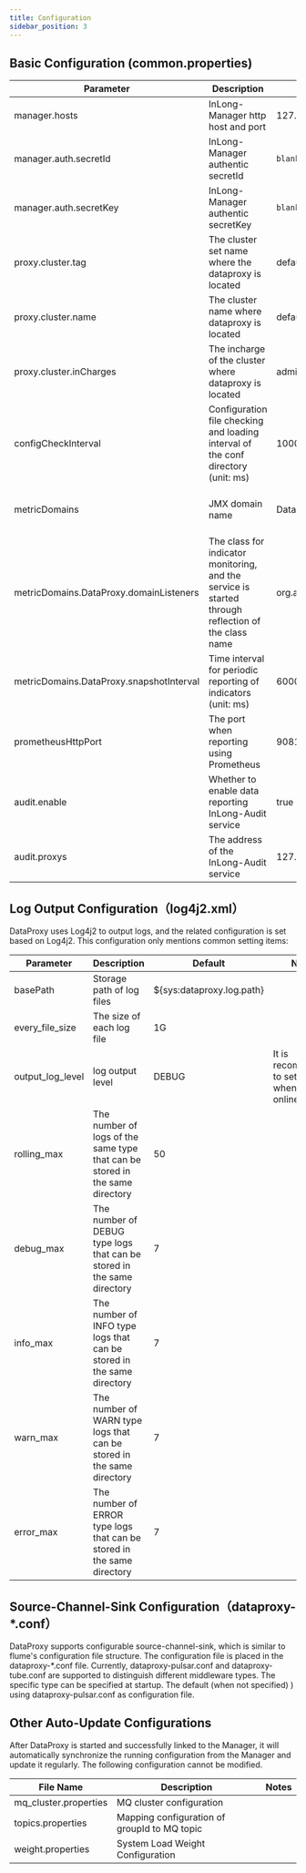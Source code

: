 ```yaml
---
title: Configuration
sidebar_position: 3
---
```

## Basic Configuration (common.properties)

| Parameter                                                     | Description                                                                       | Default                                  | Notes                                                                                                             |
|--------------------------------------------------------|-----------------------------------------------------------------------------------|--------------------------------------|-------------------------------------------------------------------------------------------------------------------|
| manager.hosts                                           | InLong-Manager http host and port                                                 | 127.0.0.1:8083                        | Empty is not allowed, the format is configured according to the format of {ip1:port1}[,{ip2:port2}][,{ip3:port3}] |
| manager.auth.secretId                                   | InLong-Manager authentic secretId                                                 | `blank`                                 | If InLong-Manager doesn't open authentic service, this parameter can be empty.                                    |
| manager.auth.secretKey                                  | InLong-Manager authentic secretKey                                                | `blank`                                    |                                                                                                                   |
| proxy.cluster.tag                                       | The cluster set name where the dataproxy is located                               | default_cluster                      | A cluster set can contain multiple dataproxy and MQ clusters                                                      |
| proxy.cluster.name                                      | The cluster name where dataproxy is located                                       | default_dataproxy                    | used to distinguish different environments                                                                        |
| proxy.cluster.inCharges                                 | The incharge of the cluster where dataproxy is located                            | admin                                |                                                                                                                   |
| configCheckInterval                                     | Configuration file checking and loading interval of the conf directory (unit: ms) | 10000                          |                                                                                                                   |
| metricDomains                                           | JMX domain name                                                                   | DataProxy                             | Obtain the following configuration items of "metricDomains.${metricDomains}.xxx" through this configuration value |
| metricDomains.DataProxy.domainListeners                 | The class for indicator monitoring, and the service is started through reflection of the class name                                                               | org.apache.inlong.dataproxy.metrics.prometheus.PrometheusMetricListener    | If there are multiple indicator monitoring class configurations, separate them by spaces, carriage returns, or line feeds                                                                                    |
| metricDomains.DataProxy.snapshotInterval                | Time interval for periodic reporting of indicators (unit: ms)                                                                 | 60000                             |                                                                                                                   |
| prometheusHttpPort                                      | The port when reporting using Prometheus                                                           | 9081                               |                                                                                                                   |
| audit.enable                                            | Whether to enable data reporting InLong-Audit service                                                         | true                                |                                                                                                                   |
| audit.proxys                                            | The address of the InLong-Audit service                                                                | 127.0.0.1:10081                      | 格式按照 {ip1:port1}[ {ip2:port2}][ {ip3:port3}]进行配置，不同ip:port间通过空格、回车，或换行符进行分隔                                       |


## Log Output Configuration（log4j2.xml）
DataProxy uses Log4j2 to output logs, and the related configuration is set based on Log4j2. This configuration only mentions common setting items:

| Parameter                                                     | Description                                                            | Default                                  | Notes                              |
|-------------------------|------------------------------------------------------------------------|-------|----------------|
| basePath      | Storage path of log files                                                              | ${sys:dataproxy.log.path}    |                |
| every_file_size      | The size of each log file                                                         | 1G    |                |
| output_log_level | log output level                                                                | DEBUG | It is recommended to set to INFO when using online |
| rolling_max    | The number of logs of the same type that can be stored in the same directory                            | 50    |                |
| debug_max    | The number of DEBUG type logs that can be stored in the same directory | 7     |                |
| info_max    | The number of INFO type logs that can be stored in the same directory  | 7     |                |
| warn_max    | The number of WARN type logs that can be stored in the same directory  | 7     |                |
| error_max    | The number of ERROR type logs that can be stored in the same directory | 7     |                |


## Source-Channel-Sink Configuration（dataproxy-*.conf）
DataProxy supports configurable source-channel-sink, which is similar to flume's configuration file structure. The configuration file is placed in the dataproxy-*.conf file. Currently, dataproxy-pulsar.conf and dataproxy-tube.conf are supported to distinguish different middleware types. The specific type can be specified at startup. The default (when not specified) ) using dataproxy-pulsar.conf as configuration file.


## Other Auto-Update Configurations
After DataProxy is started and successfully linked to the Manager, it will automatically synchronize the running configuration from the Manager and update it regularly. The following configuration cannot be modified.

| File Name             | Description                    |  Notes             |
|-----------------------|-----------------------|-----------------|
| mq_cluster.properties | MQ cluster configuration                |     |
| topics.properties     | Mapping configuration of groupId to MQ topic |     |
| weight.properties     | System Load Weight Configuration             |  |
